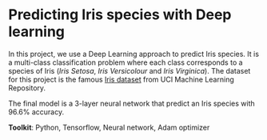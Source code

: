 
# Predicting Iris species with Deep learning
In this project, we use a Deep Learning approach to predict Iris species.
It is a multi-class classification problem where each class corresponds to a species of Iris (*Iris Setosa*, *Iris Versicolour* and *Iris Virginica*). The dataset for this project is the famous [Iris dataset](https://archive.ics.uci.edu/ml/datasets/Iris) from UCI Machine Learning Repository.

The final model is a 3-layer neural network that predict an Iris species with 96.6% accuracy.

**Toolkit**: Python, Tensorflow, Neural network, Adam optimizer
